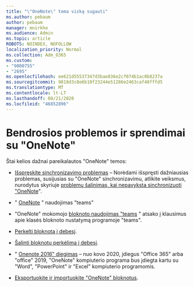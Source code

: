 ```yaml
---
title: "\"OneNote\" tema viską sugauti"
ms.author: pebaum
author: pebaum
manager: mnirkhe
ms.audience: Admin
ms.topic: article
ROBOTS: NOINDEX, NOFOLLOW
localization_priority: Normal
ms.collection: Adm_O365
ms.custom:
- "9000755"
- "2695"
ms.openlocfilehash: ee621d55537347d3bae836e2cf074b1ac0b8237a
ms.sourcegitcommit: 9818d3c8e6b10f23244e51286e2463caf48fffd5
ms.translationtype: MT
ms.contentlocale: lt-LT
ms.lasthandoff: 08/21/2020
ms.locfileid: "46852896"
---
```

# <a name="common-issues-and-resolutions-with-onenote"></a>Bendrosios problemos ir sprendimai su "OneNote"

Štai kelios dažnai pareikalautos "OneNote" temos:

- [Išspręskite sinchronizavimo problemas](https://support.office.com/article/299495ef-66d1-448f-90c1-b785a6968d45) – Norėdami išspręsti dažniausias problemas, susijusias su "OneNote" sinchronizavimu, atlikite veiksmus, nurodytus skyriuje [problemų šalinimas, kai nepavyksta sinchronizuoti "OneNote](https://support.office.com/article/Fix-issues-when-you-can-t-sync-OneNote-299495ef-66d1-448f-90c1-b785a6968d45)".

- " [OneNote](https://support.microsoft.com/office/0ec78cc3-ba3b-4279-a88e-aa40af9865c2) " naudojimas "teams" 

- "OneNote" mokomojo [bloknoto naudojimas "teams](https://support.office.com/article/bd77f11f-27cd-4d41-bfbd-2b11799f1440) " atsako į klausimus apie klasės bloknoto nustatymą programoje "teams".

- [Perkelti bloknotą į debesį](https://support.office.com/article/d5c28b91-7b9c-45be-8f0c-529bdbba019a).

- [Šalinti bloknotų perkėlimą į debesį](https://support.office.com/article/70528107-11dc-4f3f-b695-b150059dfd78).

- " [Onenote 2016" diegimas](https://support.office.com/article/c08068d8-b517-4464-9ff2-132cb9c45c08) – nuo kovo 2020, įdiegus "Office 365" arba "office" 2019, "OneNote" kompiuterio programa bus įdiegta kartu su "Word", "PowerPoint" ir "Excel" kompiuterio programomis.

- [Eksportuokite ir importuokite "OneNote" bloknotus](https://support.office.com/article/a4b60da5-8f33-464e-b1ba-b95ce540f309).
